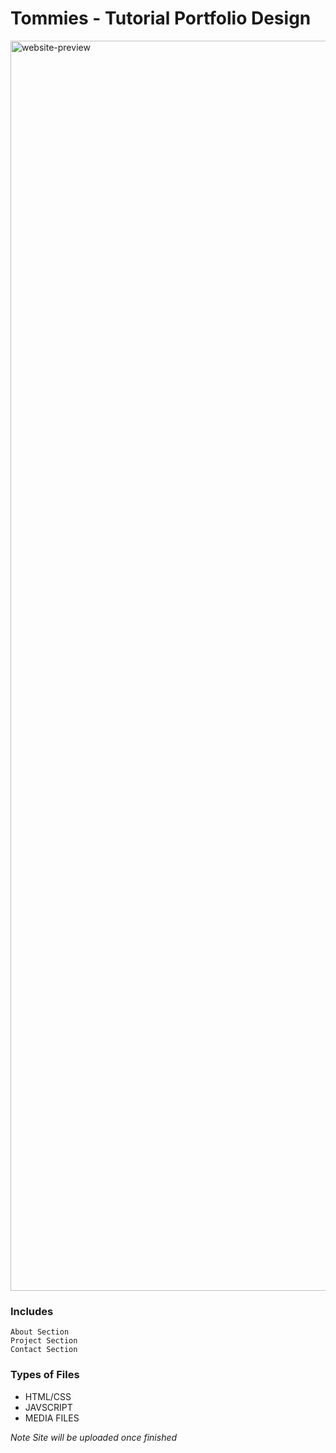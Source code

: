 # Tommies - Tutorial Portfolio Design
<img align="center" alt="website-preview" width="2000px" src="https://cdn.discordapp.com/attachments/765280429511016519/846085389390970980/unknown.png" />

### Includes 
```Greeting Section
About Section
Project Section
Contact Section
```

### Types of Files 
- HTML/CSS
- JAVSCRIPT
- MEDIA FILES 

*Note Site will be uploaded once finished*
